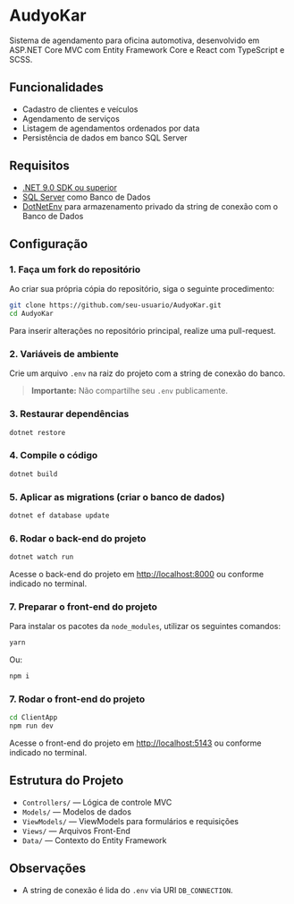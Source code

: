 # AudyoKar

Sistema de agendamento para oficina automotiva, desenvolvido em ASP.NET Core MVC com Entity Framework Core e React com TypeScript e SCSS.

## Funcionalidades

- Cadastro de clientes e veículos
- Agendamento de serviços
- Listagem de agendamentos ordenados por data
- Persistência de dados em banco SQL Server

## Requisitos

- [.NET 9.0 SDK ou superior](https://dotnet.microsoft.com/download)
- [SQL Server](https://www.microsoft.com/pt-br/sql-server/sql-server-downloads) como Banco de Dados
- [DotNetEnv](https://www.nuget.org/packages/DotNetEnv/) para armazenamento privado da string de conexão com o Banco de Dados

## Configuração

### 1. Faça um fork do repositório

Ao criar sua própria cópia do repositório, siga o seguinte procedimento:

```bash
git clone https://github.com/seu-usuario/AudyoKar.git
cd AudyoKar
```

Para inserir alterações no repositório principal, realize uma pull-request.

### 2. Variáveis de ambiente

Crie um arquivo `.env` na raiz do projeto com a string de conexão do banco.

> **Importante:** Não compartilhe seu `.env` publicamente.

### 3. Restaurar dependências

```bash
dotnet restore
```

### 4. Compile o código

```bash
dotnet build
```

### 5. Aplicar as migrations (criar o banco de dados)

```bash
dotnet ef database update
```

### 6. Rodar o back-end do projeto

```bash
dotnet watch run
```

Acesse o back-end do projeto em [http://localhost:8000](http://localhost:8000) ou conforme indicado no terminal.

### 7. Preparar o front-end do projeto

Para instalar os pacotes da `node_modules`, utilizar os seguintes comandos:

```bash
yarn
```

Ou:

```bash
npm i
```

### 7. Rodar o front-end do projeto

```bash
cd ClientApp
npm run dev
```

Acesse o front-end do projeto em [http://localhost:5143](http://localhost:5143) ou conforme indicado no terminal.

## Estrutura do Projeto

- `Controllers/` — Lógica de controle MVC
- `Models/` — Modelos de dados
- `ViewModels/` — ViewModels para formulários e requisições
- `Views/` — Arquivos Front-End
- `Data/` — Contexto do Entity Framework

## Observações

- A string de conexão é lida do `.env` via URI `DB_CONNECTION`.
